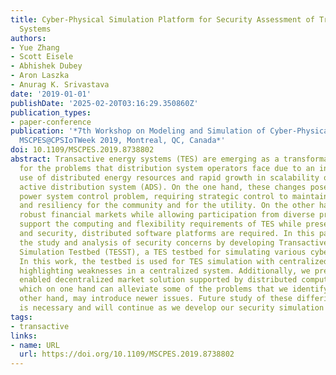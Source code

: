 ```yaml
---
title: Cyber-Physical Simulation Platform for Security Assessment of Transactive Energy
  Systems
authors:
- Yue Zhang
- Scott Eisele
- Abhishek Dubey
- Aron Laszka
- Anurag K. Srivastava
date: '2019-01-01'
publishDate: '2025-02-20T03:16:29.350860Z'
publication_types:
- paper-conference
publication: '*7th Workshop on Modeling and Simulation of Cyber-Physical Energy Systems,
  MSCPES@CPSIoTWeek 2019, Montreal, QC, Canada*'
doi: 10.1109/MSCPES.2019.8738802
abstract: Transactive energy systems (TES) are emerging as a transformative solution
  for the problems that distribution system operators face due to an increase in the
  use of distributed energy resources and rapid growth in scalability of managing
  active distribution system (ADS). On the one hand, these changes pose a decentralized
  power system control problem, requiring strategic control to maintain reliability
  and resiliency for the community and for the utility. On the other hand, they require
  robust financial markets while allowing participation from diverse prosumers. To
  support the computing and flexibility requirements of TES while preserving privacy
  and security, distributed software platforms are required. In this paper, we enable
  the study and analysis of security concerns by developing Transactive Energy Security
  Simulation Testbed (TESST), a TES testbed for simulating various cyber attacks.
  In this work, the testbed is used for TES simulation with centralized clearing market,
  highlighting weaknesses in a centralized system. Additionally, we present a blockchain
  enabled decentralized market solution supported by distributed computing for TES,
  which on one hand can alleviate some of the problems that we identify, but on the
  other hand, may introduce newer issues. Future study of these differing paradigms
  is necessary and will continue as we develop our security simulation testbed.
tags:
- transactive
links:
- name: URL
  url: https://doi.org/10.1109/MSCPES.2019.8738802
---
```

